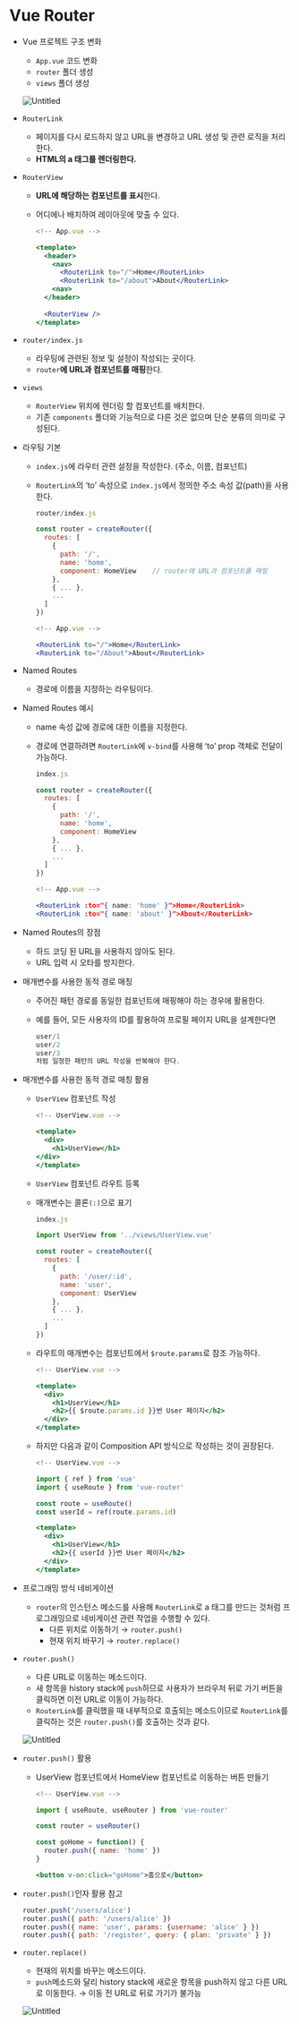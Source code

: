 # Vue Router

- Vue 프로젝트 구조 변화
    - `App.vue` 코드 변화
    - `router` 폴더 생성
    - `views` 폴더 생성
    
    ![Untitled](./images/Vue%20Router/Untitled.png  )
    
- `RouterLink`
    - 페이지를 다시 로드하지 않고 URL을 변경하고 URL 생성 및 관련 로직을 처리한다.
    - **HTML의 a 태그를 렌더링한다.**
- `RouterView`
    - **URL에 해당하는 컴포넌트를 표시**한다.
    - 어디에나 배치하여 레이아웃에 맞출 수 있다.
        
        ```jsx
        <!-- App.vue -->
        
        <template>
          <header>
        	<nav>
         	  <RouterLink to="/">Home</RouterLink>
        	  <RouterLink to="/about">About</RouterLink>
        	<nav>
          </header>
        	
          <RouterView />
        </template>
        ```
        

- `router/index.js`
    - 라우팅에 관련된 정보 및 설정이 작성되는 곳이다.
    - `router`**에 URL과 컴포넌트를 매핑**한다.
- `views`
    - `RouterView` 위치에 렌더링 할 컴포넌트를 배치한다.
    - 기존 `components` 폴더와 기능적으로 다른 것은 없으며 단순 분류의 의미로 구성된다.
- 라우팅 기본
    - `index.js`에 라우터 관련 설정을 작성한다. (주소, 이름, 컴포넌트)
    - `RouterLink`의 ‘to’ 속성으로 `index.js`에서 정의한 주소 속성 값(path)을 사용한다.
        
        ```jsx
        router/index.js
        
        const router = createRouter({
          routes: [
        	{
         	  path: '/',
        	  name: 'home',
        	  component: HomeView    // router에 URL과 컴포넌트를 매핑
        	},
        	{ ... }, 
        	...
          ]
        })
        ```
        
        ```jsx
        <!-- App.vue -->
        
        <RouterLink to="/">Home</RouterLink>
        <RouterLink to="/About">About</RouterLink>
        ```
        

- Named Routes
    - 경로에 이름을 지정하는 라우팅이다.
- Named Routes 예시
    - name 속성 값에 경로에 대한 이름을 지정한다.
    - 경로에 연결하려면 `RouterLink`에 `v-bind`를 사용해 ‘to’ prop 객체로 전달이 가능하다.
        
        ```jsx
        index.js
        
        const router = createRouter({
          routes: [
            {
        	  path: '/',
        	  name: 'home',
        	  component: HomeView
        	},
        	{ ... },
        	...
          ]
        })
        ```
        
        ```jsx
        <!-- App.vue -->
        
        <RouterLink :to="{ name: 'home' }">Home</RouterLink>
        <RouterLink :to="{ name: 'about' }">About</RouterLink>
        ```
        
- Named Routes의 장점
    - 하드 코딩 된 URL을 사용하지 않아도 된다.
    - URL 입력 시 오타를 방지한다.

- 매개변수를 사용한 동적 경로 매칭
    - 주어진 패턴 경로를 동일한 컴포넌트에 매핑해야 하는 경우에 활용한다.
    - 예를 들어, 모든 사용자의 ID를 활용하여 프로필 페이지 URL을 설계한다면
        
        ```jsx
        user/1
        user/2
        user/3
        처럼 일정한 패턴의 URL 작성을 반복해야 한다.
        ```
        
- 매개변수를 사용한 동적 경로 매칭 활용
    - `UserView` 컴포넌트 작성
        
        ```jsx
        <!-- UserView.vue -->
        
        <template>
          <div>
        	<h1>UserView</h1>
        </div>
        </template>
        ```
        
    - `UserView` 컴포넌트 라우트 등록
    - 매개변수는 콜론`(:)`으로 표기
        
        ```jsx
        index.js
        
        import UserView from '../views/UserView.vue'
        
        const router = createRouter({
          routes: [
        	{
          	  path: '/user/:id',
        	  name: 'user',
        	  component: UserView
        	},
        	{ ... },
        	...
          ]
        })
        ```
        
    
    - 라우트의 매개변수는 컴포넌트에서 `$route.params`로 참조 가능하다.
        
        ```jsx
        <!-- UserView.vue -->
        
        <template>
          <div>
        	<h1>UserView</h1>
        	<h2>{{ $route.params.id }}번 User 페이지</h2>
          </div>
        </template>
        ```
        
    
    - 하지만 다음과 같이 Composition API 방식으로 작성하는 것이 권장된다.
        
        ```jsx
        <!-- UserView.vue -->
        
        import { ref } from 'vue'
        import { useRoute } from 'vue-router'
        
        const route = useRoute()
        const userId = ref(route.params.id)
        
        <template>
          <div>
        	<h1>UserView</h1>
        	<h2>{{ userId }}번 User 페이지</h2>
          </div>
        </template>
        ```
        
- 프로그래밍 방식 네비게이션
    - `router`의 인스턴스 메소드를 사용해 `RouterLink`로 a 태그를 만드는 것처럼 프로그래밍으로 네비게이션 관련 작업을 수행할 수 있다.
        - 다른 위치로 이동하기 → `router.push()`
        - 현재 위치 바꾸기 → `router.replace()`
- `router.push()`
    - 다른 URL로 이동하는 메소드이다.
    - 새 항목을 history stack에 `push`하므로 사용자가 브라우저 뒤로 가기 버튼을 클릭하면 이전 URL로 이동이 가능하다.
    - `RouterLink`를 클릭했을 때 내부적으로 호출되는 메소드이므로 `RouterLink`를 클릭하는 것은 `router.push()`를 호출하는 것과 같다.
    
    ![Untitled](./images/Vue%20Router/Untitled%201.png)
    
- `router.push()` 활용
    - UserView 컴포넌트에서 HomeView 컴포넌트로 이동하는 버튼 만들기
        
        ```jsx
        <!-- UserView.vue -->
        
        import { useRoute, useRouter } from 'vue-router'
        
        const router = useRouter()
        
        const goHome = function() {
          router.push({ name: 'home' })
        }
        
        <button v-on:click="goHome">홈으로</button>
        ```
        
- `router.push()`인자 활용 참고
    
    ```jsx
    router.push('/users/alice')
    router.push({ path: '/users/alice' })
    router.push({ name: 'user', params: {username: 'alice' } })
    router.push({ path: '/register', query: { plan: 'private' } })
    ```
    
- `router.replace()`
    - 현재의 위치를 바꾸는 메소드이다.
    - `push`메소드와 달리 history stack에 새로운 항목을 push하지 않고 다른 URL로 이동한다. → 이동 전 URL로 뒤로 가기가 불가능
    
    ![Untitled](./images/Vue%20Router/Untitled%202.png)
